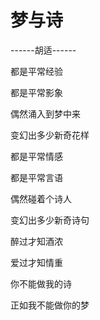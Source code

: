 # 梦与诗

------胡适------

都是平常经验

都是平常影象

偶然涌入到梦中来

变幻出多少新奇花样

都是平常情感

都是平常言语

偶然碰着个诗人

变幻出多少新奇诗句

醉过才知酒浓

爱过才知情重

你不能做我的诗

正如我不能做你的梦
